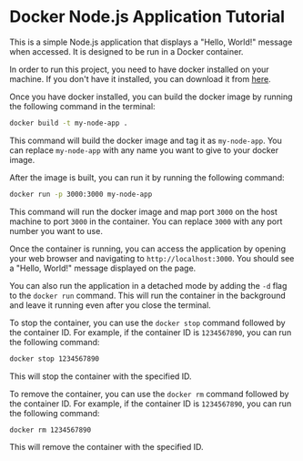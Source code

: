 # Docker Node.js Application Tutorial

This is a simple Node.js application that displays a "Hello, World!" message when accessed. It is designed to be run in a Docker container.

In order to run this project, you need to have docker installed on your machine. If you don't have it installed, you can download it from [here](https://docs.docker.com/get-docker/).

Once you have docker installed, you can build the docker image by running the following command in the terminal:

```bash
docker build -t my-node-app .
```

This command will build the docker image and tag it as `my-node-app`. You can replace `my-node-app` with any name you want to give to your docker image.

After the image is built, you can run it by running the following command:

```bash
docker run -p 3000:3000 my-node-app
```

This command will run the docker image and map port `3000` on the host machine to port `3000` in the container. You can replace `3000` with any port number you want to use.

Once the container is running, you can access the application by opening your web browser and navigating to `http://localhost:3000`. You should see a "Hello, World!" message displayed on the page.

You can also run the application in a detached mode by adding the `-d` flag to the `docker run` command. This will run the container in the background and leave it running even after you close the terminal.

To stop the container, you can use the `docker stop` command followed by the container ID. For example, if the container ID is `1234567890`, you can run the following command:

```bash
docker stop 1234567890
```

This will stop the container with the specified ID.

To remove the container, you can use the `docker rm` command followed by the container ID.  For example, if the container ID is `1234567890`, you can run the following command:

```bash
docker rm 1234567890
```

This will remove the container with the specified ID.
